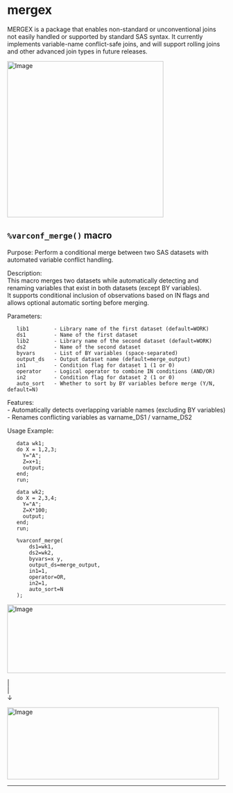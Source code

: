 # mergex
MERGEX is a package that enables non-standard or unconventional joins not easily handled or supported by standard SAS syntax. It currently implements variable-name conflict-safe joins, and will support rolling joins and other advanced join types in future releases.

<img width="360" height="360" alt="Image" src="https://github.com/user-attachments/assets/eb5050c7-3866-4244-9bad-57cc0d7b956e" />


## `%varconf_merge()` macro <a name="varconfmerge-macro-1"></a> ######
Purpose:    Perform a conditional merge between two SAS datasets with automated variable conflict handling.  
  
 Description:  
    This macro merges two datasets while automatically detecting and renaming variables that exist in both datasets (except BY variables).  
    It supports conditional inclusion of observations based on IN flags and allows optional automatic sorting before merging.  

 Parameters:  
 ~~~text
    lib1        - Library name of the first dataset (default=WORK)
    ds1         - Name of the first dataset
    lib2        - Library name of the second dataset (default=WORK)
    ds2         - Name of the second dataset
    byvars      - List of BY variables (space-separated)
    output_ds   - Output dataset name (default=merge_output)
    in1         - Condition flag for dataset 1 (1 or 0)
    operator    - Logical operator to combine IN conditions (AND/OR)
    in2         - Condition flag for dataset 2 (1 or 0)
    auto_sort   - Whether to sort by BY variables before merge (Y/N, default=N)
~~~

 Features:  
    - Automatically detects overlapping variable names (excluding BY variables)
    - Renames conflicting variables as varname_DS1 / varname_DS2

 Usage Example:  
 ~~~sas
    data wk1;
    do X = 1,2,3;
      Y="A";
      Z=x+1;
      output;
    end;
    run;

    data wk2;
    do X = 2,3,4;
      Y="A";
      Z=X*100;
      output;
    end;
    run;

    %varconf_merge(
        ds1=wk1,
        ds2=wk2,
        byvars=x y,
        output_ds=merge_output,
        in1=1,
        operator=OR,
        in2=1,
        auto_sort=N
    );
~~~

<img width="682" height="158" alt="Image" src="https://github.com/user-attachments/assets/43a3e935-1a7b-4fe1-876c-f40523ef9f9c" />  

|  
|  
↓    

<img width="488" height="166" alt="Image" src="https://github.com/user-attachments/assets/46b752cb-bfa1-436e-a85c-ba1d358b7045" />  


---
 
